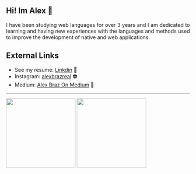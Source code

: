 ## Hi! Im Alex :rocket:
<p align="justify">
I have been studying web languages for over 3 years and I am dedicated to learning and having new experiences
with the languages and methods used to improve the development of native and web applications.
</p>

## External Links
 - See my resume: [Linkdin](https://www.linkedin.com/in/alexbrazreal/) :star2:
 - Instagram: [alexbrazreal](https://instagram.com/alexbrazreal) :alien:
 - Medium: [Alex Braz On Medium](https://alexbrazreal.medium.com/) :speech_balloon:

----
<p>
 <img height="190em" src="https://github-readme-stats.vercel.app/api/top-langs/?username=Alexbrazdasilva&layout=compact&langs_count=6&theme=tokyonight" />
 <img height="190em" src="https://github-readme-stats.vercel.app/api?username=Alexbrazdasilva&show_icons=false&theme=tokyonight&include_all_commits=true&count_private=true" />
</p>
